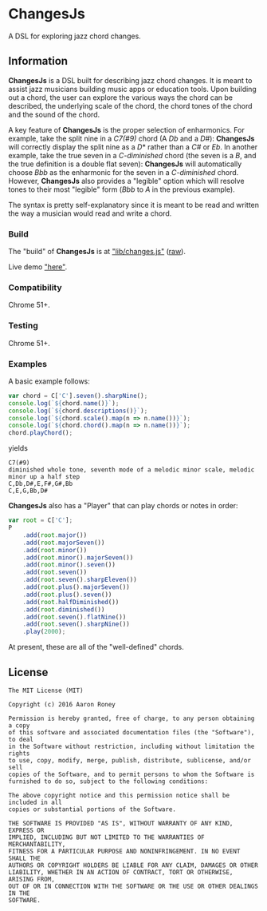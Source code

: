 # ChangesJs

A DSL for exploring jazz chord changes.

## Information

**ChangesJs** is a DSL built for describing jazz chord changes.  It is meant to assist jazz musicians building music apps or education tools.  Upon building out a chord, the user can explore the various ways the chord can be described, the underlying scale of the chord, the chord tones of the chord and the sound of the chord.

A key feature of **ChangesJs** is the proper selection of enharmonics.  For example, take the split nine in a *C7(#9)* chord (A *Db* and a *D#*): **ChangesJs** will correctly display the split nine as a *D** rather than a *C#* or *Eb*.  In another example, take the true seven in a *C-diminished* chord (the seven is a *B*, and the true definition is a double flat seven): **ChangesJs** will automatically choose *Bbb* as the enharmonic for the seven in a *C-diminished* chord.  However, **ChangesJs** also provides a "legible" option which will resolve tones to their most "legible" form (*Bbb* to *A* in the previous example).

The syntax is pretty self-explanatory since it is meant to be read and written the way a musician would read and write a chord.

### Build

The "build" of **ChangesJs** is at ["lib/changes.js"](lib/changes.js) ([raw](https://cdn.rawgit.com/twitchax/changesjs/master/lib/changes.js)).

Live demo ["here"](http://twitchax.github.io).

### Compatibility

Chrome 51+.

### Testing

Chrome 51+.

### Examples
A basic example follows:
```javascript
var chord = C['C'].seven().sharpNine();
console.log(`${chord.name()}`);
console.log(`${chord.descriptions()}`);
console.log(`${chord.scale().map(n => n.name())}`);
console.log(`${chord.chord().map(n => n.name())}`);
chord.playChord();
```
yields
```
C7(#9)
diminished whole tone, seventh mode of a melodic minor scale, melodic minor up a half step
C,Db,D#,E,F#,G#,Bb
C,E,G,Bb,D#
```

**ChangesJs** also has a "Player" that can play chords or notes in order:
```javascript
var root = C['C'];
P
    .add(root.major())
    .add(root.majorSeven())
    .add(root.minor())
    .add(root.minor().majorSeven())
    .add(root.minor().seven())
    .add(root.seven())
    .add(root.seven().sharpEleven())
    .add(root.plus().majorSeven())
    .add(root.plus().seven())
    .add(root.halfDiminished())
    .add(root.diminished())
    .add(root.seven().flatNine())
    .add(root.seven().sharpNine())
    .play(2000);
```
At present, these are all of the "well-defined" chords.

## License

```
The MIT License (MIT)

Copyright (c) 2016 Aaron Roney

Permission is hereby granted, free of charge, to any person obtaining a copy
of this software and associated documentation files (the "Software"), to deal
in the Software without restriction, including without limitation the rights
to use, copy, modify, merge, publish, distribute, sublicense, and/or sell
copies of the Software, and to permit persons to whom the Software is
furnished to do so, subject to the following conditions:

The above copyright notice and this permission notice shall be included in all
copies or substantial portions of the Software.

THE SOFTWARE IS PROVIDED "AS IS", WITHOUT WARRANTY OF ANY KIND, EXPRESS OR
IMPLIED, INCLUDING BUT NOT LIMITED TO THE WARRANTIES OF MERCHANTABILITY,
FITNESS FOR A PARTICULAR PURPOSE AND NONINFRINGEMENT. IN NO EVENT SHALL THE
AUTHORS OR COPYRIGHT HOLDERS BE LIABLE FOR ANY CLAIM, DAMAGES OR OTHER
LIABILITY, WHETHER IN AN ACTION OF CONTRACT, TORT OR OTHERWISE, ARISING FROM,
OUT OF OR IN CONNECTION WITH THE SOFTWARE OR THE USE OR OTHER DEALINGS IN THE
SOFTWARE.
```
